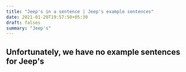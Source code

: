 ```yaml
---
title: "Jeep's in a sentence | Jeep's example sentences"
date: 2021-01-20T19:57:50+05:30
draft: falses
summary: "Jeep's"
---
```

## Unfortunately, we have no example sentences for Jeep's                 
